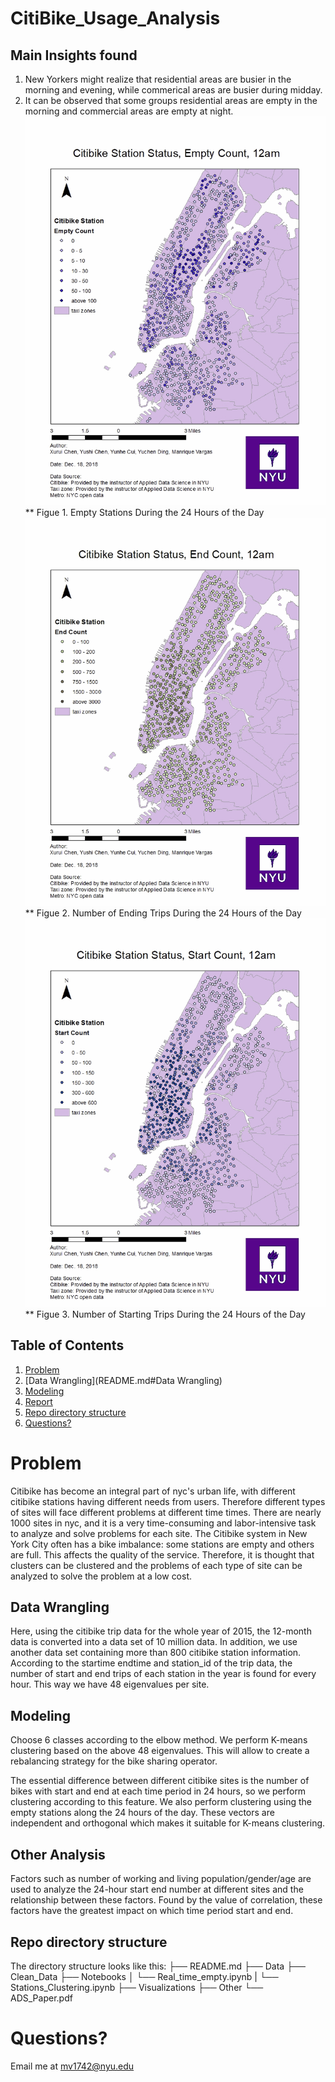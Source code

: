 # CitiBike_Usage_Analysis

## Main Insights found

1. New Yorkers might realize that residential areas are busier in the morning and evening, while commerical areas are busier during midday.
1. It can be observed that some groups residential areas are empty in the morning and commercial areas are empty at night.
![image](./Visualizations/empty.gif)
** Figue 1. Empty Stations During the 24 Hours of the Day
![image](./Visualizations/end.gif)
** Figue 2. Number of Ending Trips During the 24 Hours of the Day
![image](./Visualizations/start.gif)
** Figue 3. Number of Starting Trips During the 24 Hours of the Day

## Table of Contents

1. [Problem](README.md#Problem)
1. [Data Wrangling](README.md#Data Wrangling)
1. [Modeling](README.md#Modeling)
1. [Report](./Other/ADS_paper.pdf)
1. [Repo directory structure](README.md#Repo-directory-structure)
1. [Questions?](README.md#Questions?)



# Problem

Citibike has become an integral part of nyc's urban life, with different citibike stations having different needs from users. Therefore different types of sites will face different problems at different time times. There are nearly 1000 sites in nyc, and it is a very time-consuming and labor-intensive task to analyze and solve problems for each site. The Citibike system in New York City often has a bike imbalance: some stations are empty and others are full. This affects the quality of the service. Therefore, it is thought that clusters can be clustered and the problems of each type of site can be analyzed to solve the problem at a low cost.

## Data Wrangling
Here, using the citibike trip data for the whole year of 2015, the 12-month data is converted into a data set of 10 million data. In addition, we use another data set containing more than 800 citibike station information. According to the startime endtime and station_id of the trip data, the number of start and end trips of each station in the year is found for every hour. This way we have 48 eigenvalues ​​per site.

## Modeling

Choose 6 classes according to the elbow method. We perform K-means clustering based on the above 48 eigenvalues. This will allow to create a rebalancing strategy for the bike sharing operator.

The essential difference between different citibike sites is the number of bikes with start and end at each time period in 24 hours, so we perform clustering according to this feature. We also perform clustering using the empty stations along the 24 hours of the day. These vectors are independent and orthogonal which makes it suitable for K-means clustering.

## Other Analysis
Factors such as number of working and living population/gender/age are used to analyze the 24-hour start end number at different sites and the relationship between these factors. Found by the value of correlation, these factors have the greatest impact on which time period start and end.

## Repo directory structure

The directory structure looks like this:
    ├── README.md
    ├── Data
    ├── Clean_Data
    ├── Notebooks
    │   └── Real_time_empty.ipynb
    |   └── Stations_Clustering.ipynb
    ├── Visualizations
    ├── Other
        └── ADS_Paper.pdf
# Questions?
Email me at mv1742@nyu.edu
